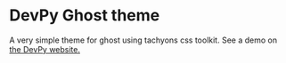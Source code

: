 # DevPy Ghost theme

A very simple theme for ghost using tachyons css toolkit.
See a demo on [the DevPy website.](http://DevPy.me)
